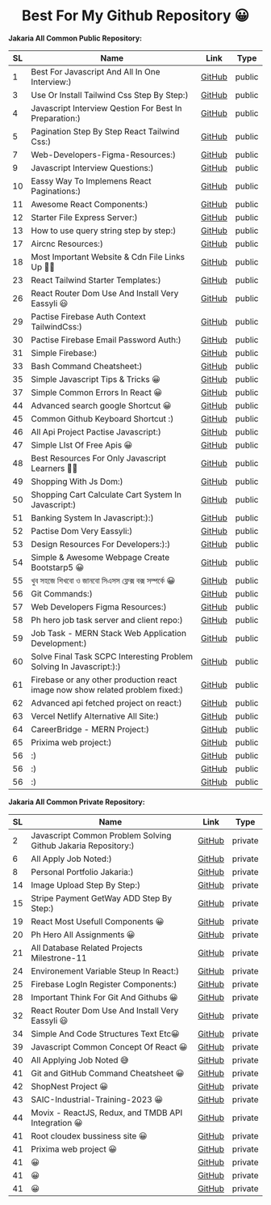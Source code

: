  <h1 align="center">Best For My Github Repository 😀</h1>
 
<!--

1.[Best For Javascript And All In One Interview:)](https://github.com/jakaria455173/best-for-javascript-interview) public

2.[Javascript Common Problem Solving Github Jakaria Repository:)](https://github.com/jakaria455173/best-for-javascript-interview) private

3.[Use Or Install Tailwind Css Step By Step:)](https://github.com/jakaria455173/use-or-install-tailwindcss-step-by-step) public

4.[Javascript Interview Qestion For Best In Preparation:)](https://github.com/jakaria455173/javascript-interview-questions) public

5.[Pagination Step By Step React Tailwind Css:)](https://github.com/jakaria455173/Pagination-step-by-step-react--tailwindCSS) public

6.[All Apply Job Noted:)](https://github.com/jakaria455173/developer-apply-job-noted) private

7.[Web-Developers-Figma-Resources:)](https://github.com/jakaria455173/Web-Developers-Figma-Resources) public

8.[Personal Portfolio Jakaria:)](https://github.com/jakaria455173/personal-portfolio-jakaria) private

9.[Javascript Interview Questions:)](https://github.com/jakaria455173/javascript-interview-questions) public

10.[Eassy Way To Implemens React Paginations:)](https://github.com/jakaria455173/Eassy-Way-To-Implement-Pagination) public

11.[Awesome React Components:)](https://github.com/jakaria455173/awesome-react-components) public

12.[Starter File Express Server:)](https://github.com/jakaria455173/starter-file-setup-express-server) public

13.[How to use query string step by step:)](https://github.com/jakaria455173/use-properly-query-string) public

14.[Image Upload Step By Step:)](https://github.com/jakaria455173/image-upload-react-step-by-step) private

15.[Stripe Payment GetWay ADD Step By Step:)](https://github.com/jakaria455173/Stripe-Payment-GetWay-ADD-Step-By-Step) private

16.[JWT: secure your api:)](https://github.com/jakaria455173/Jwt-Token-Create-Or-Use-Doc) public

17.[Aircnc Resources:)](https://github.com/jakaria455173/aircnc-resources) public

18.[Most Important Website & Cdn File Links Up 🙋‍♂️](https://github.com/jakaria455173/most-important-website-and-cdn-file-links) public

19.[React Most Usefull Components 😀](https://github.com/jakaria455173/React-Most-Usefull-Components) private 

20.[Ph Hero All Assignments 😀](https://github.com/jakaria455173/ph-hero-all-assignments) private

21.[All Database Related Projects Milestrone-11](https://github.com/jakaria455173/All-Database-Related-Projects-Milestrone-11) private

22.[Firebase Setup and Hosting 😀](https://github.com/jakaria455173/firebase-hosting-setp-by-step) public

23.[React Tailwind Starter Templates:)](https://github.com/jakaria455173/react-tailwind-starter-templates) public

24.[Environement Variable Steup In React:)](https://github.com/jakaria455173/Environment-variable-setup-react) private

25.[Firebase LogIn Register Components:)](https://github.com/jakaria455173/firebase-login-register-components) private

26.[React Router Dom Use And Install Very Eassyli 😃](https://github.com/jakaria455173/javascript-next-page-react-router-dom-project-pactise) public

27.[Javascript All Localstorage Method And Uses:)](https://github.com/jakaria455173/javascript-localstorage-all-methoad-and-uses) private

28.[Important Think For Git And Githubs 😀](https://github.com/jakaria455173/Important-for-git-and-github) private

29.[Pactise Firebase Auth Context TailwindCss:)](https://github.com/jakaria455173/pactise-firebase-auth-context-tailwind) public

30.[Pactise Firebase Email Password Auth:)](https://github.com/jakaria455173/pactise-firebase-password-email-auth) public

31.[Simple Firebase:)](https://github.com/jakaria455173/simple-firebase) public

32.[React Router Dom Use And Install Very Eassyli 😃](https://github.com/jakaria455173/how-to-use-react-router-dom-very-eassy-doc) private

33.[Bash Command Cheatsheet:)](https://github.com/jakaria455173/git-bash-command-list) public

34.[Simple And Code Structures Text Etc😀](https://github.com/jakaria455173/simple-structure-code-file-text-etc) private

35.[Simple Javascript Tips & Tricks 😀](https://github.com/jakaria455173/javascript-tricks-tips) public

36.[How To Use My Any Project Code:)](https://github.com/jakaria455173/My-All-Simple-React-Project) private

37.[Simple Common Errors In React 😀](https://github.com/jakaria455173/React-common-errors) public

38.[Github Repo:)](https://github.com/jakaria455173/github-repo) private

39.[Javascript Common Concept Of React 😀](https://github.com/jakaria455173/concept-of-react) private

40.[Top Most Usefull Git Commands 👩‍💻](https://github.com/jakaria455173/Master-the-most-important-Git-commands-that-every-developer-should-know) public

41.[Javascript My Own Awesome Cheatsheet 🐱‍👤](https://github.com/jakaria455173/javascript-my-own-awesome-eassy-cheasheet) public

42.[Javascript Try It Solve The All Bugs 😀](https://github.com/jakaria455173/Javascript-Try-It-Solve-The-All-Bugs) public

43.[All Error Js Bug Fixed 😐](https://github.com/jakaria455173/All-Error-Js-Projects-Bug-Fixed) public

44.[Advanced search google Shortcut 😀](https://github.com/jakaria455173/advanced-google-search-shortcut) public

45.[Common Github Keyboard Shortcut :)](https://github.com/jakaria455173/common-github-keyboard--shortcut) public

46.[All Api Project Pactise Javascript:)](https://github.com/jakaria455173/all-api-pactise-project-javascript) public

47.[Simple LIst Of Free Apis 😀](https://github.com/jakaria455173/all-free-api-iist) public

48.[Best Resources For Only Javascript Learners 🐱‍👤](https://github.com/jakaria455173/Most-usefull-resources-for-begginer-js-learners) public

49.[Shopping With Js Dom:)](https://github.com/jakaria455173/shooping-with-js-dom) public

50.[Shopping Cart Calculate Cart System In Javascript:)](https://github.com/jakaria455173/shopping-cart-calculate-system-javascript) public

51.[Banking System In Javascript:)](https://github.com/jakaria455173/banking-system-in-javascript) public

52.[Pactise Dom Very Eassyli:)](https://github.com/jakaria455173/pactise-js-dom-very-eassly) public

53.[Design Resources For Developers:)](https://github.com/jakaria455173/design-resources-for-developers) public

54.[Simple & Awesome Webpage Create Bootstarp5 😀](https://github.com/jakaria455173/simple-and-awesome-webpage-create-bootstarp5) public

55.[খুব সহজে শিখবো ও জানবো সিএসস ফ্লেক্স বক্স সম্পর্কে 😀](https://github.com/jakaria455173/eassy-to-learn-flex-box-bangla-language) public

56.[Git Commands:)](https://github.com/jakaria455173/Git-Commands) public

-->


**Jakaria All Common Public Repository:**

| SL | Name                                              | Link                                                                                     | Type    |
|----|---------------------------------------------------|------------------------------------------------------------------------------------------|---------|
| 1  | Best For Javascript And All In One Interview:)   | [GitHub](https://github.com/jakaria455173/best-for-javascript-interview)                 | public  |
| 3  | Use Or Install Tailwind Css Step By Step:)       | [GitHub](https://github.com/jakaria455173/use-or-install-tailwindcss-step-by-step)    | public  |
| 4  | Javascript Interview Qestion For Best In Preparation:) | [GitHub](https://github.com/jakaria455173/javascript-interview-questions)           | public  |
| 5  | Pagination Step By Step React Tailwind Css:)     | [GitHub](https://github.com/jakaria455173/Pagination-step-by-step-react--tailwindCSS) | public  |
| 7  | Web-Developers-Figma-Resources:)                | [GitHub](https://github.com/jakaria455173/Web-Developers-Figma-Resources)               | public  |
| 9  | Javascript Interview Questions:)                | [GitHub](https://github.com/jakaria455173/javascript-interview-questions)               | public  |
| 10 | Eassy Way To Implemens React Paginations:)      | [GitHub](https://github.com/jakaria455173/Eassy-Way-To-Implement-Pagination)            | public  |
| 11 | Awesome React Components:)                      | [GitHub](https://github.com/jakaria455173/awesome-react-components)                     | public  |
| 12 | Starter File Express Server:)                   | [GitHub](https://github.com/jakaria455173/starter-file-setup-express-server)            | public  |
| 13 | How to use query string step by step:)          | [GitHub](https://github.com/jakaria455173/use-properly-query-string)                    | public  |
| 17 | Aircnc Resources:)                              | [GitHub](https://github.com/jakaria455173/aircnc-resources)                             | public  |
| 18 | Most Important Website & Cdn File Links Up 🙋‍♂️ | [GitHub](https://github.com/jakaria455173/most-important-website-and-cdn-file-links)   | public  |
| 23 | React Tailwind Starter Templates:)              | [GitHub](https://github.com/jakaria455173/react-tailwind-starter-templates)             | public  |
| 26 | React Router Dom Use And Install Very Eassyli 😃 | [GitHub](https://github.com/jakaria455173/javascript-next-page-react-router-dom-project-pactise) | public  |
| 29 | Pactise Firebase Auth Context TailwindCss:)     | [GitHub](https://github.com/jakaria455173/pactise-firebase-auth-context-tailwind)       | public  |
| 30 | Pactise Firebase Email Password Auth:)          | [GitHub](https://github.com/jakaria455173/pactise-firebase-password-email-auth)          | public  |
| 31 | Simple Firebase:)                               | [GitHub](https://github.com/jakaria455173/simple-firebase)                               | public  |
| 33 | Bash Command Cheatsheet:)                       | [GitHub](https://github.com/jakaria455173/git-bash-command-list)                         | public  |
| 35 | Simple Javascript Tips & Tricks 😀              | [GitHub](https://github.com/jakaria455173/javascript-tricks-tips)                         | public  |
| 37 | Simple Common Errors In React 😀                | [GitHub](https://github.com/jakaria455173/React-common-errors)                           | public  |
| 44 | Advanced search google Shortcut 😀              | [GitHub](https://github.com/jakaria455173/advanced-google-search-shortcut)               | public  |
| 45 | Common Github Keyboard Shortcut :)              | [GitHub](https://github.com/jakaria455173/common-github-keyboard--shortcut)              | public  |
| 46 | All Api Project Pactise Javascript:)            | [GitHub](https://github.com/jakaria455173/all-api-pactise-project-javascript)            | public  |
| 47 | Simple LIst Of Free Apis 😀                     | [GitHub](https://github.com/jakaria455173/all-free-api-iist)                             | public  |
| 48 | Best Resources For Only Javascript Learners 🐱‍👤 | [GitHub](https://github.com/jakaria455173/Most-usefull-resources-for-begginer-js-learners) | public  |
| 49 | Shopping With Js Dom:)                         | [GitHub](https://github.com/jakaria455173/shooping-with-js-dom)                          | public  |
| 50 | Shopping Cart Calculate Cart System In Javascript:)| [GitHub](https://github.com/jakaria455173/shopping-cart-calculate-system-javascript)    | public  |
| 51 | Banking System In Javascript:):)                | [GitHub](https://github.com/jakaria455173/banking-system-in-javascript)                  | public  |
| 52 | Pactise Dom Very Eassyli:)                      | [GitHub](https://github.com/jakaria455173/pactise-js-dom-very-eassly)                    | public  |
| 53 | Design Resources For Developers:):)            | [GitHub](https://github.com/jakaria455173/design-resources-for-developers)              | public  |
| 54 | Simple & Awesome Webpage Create Bootstarp5 😀   | [GitHub](https://github.com/jakaria455173/simple-and-awesome-webpage-create-bootstarp5)  | public  |
| 55 | খুব সহজে শিখবো ও জানবো সিএসস ফ্লেক্স বক্স সম্পর্কে 😀 | [GitHub](https://github.com/jakaria455173/eassy-to-learn-flex-box-bangla-language)    | public  |
| 56 | Git Commands:)   | [GitHub](https://github.com/jakaria455173/Git-Commands)   | public  |
| 57 | Web Developers Figma Resources:)  | [GitHub](https://github.com/ikramuzzaman455173/Web-Developers-Figma-Resources)                                 | public  |
| 58 | Ph hero job task server and client repo:)  | [GitHub](https://github.com/ikramuzzaman455173/ph-hero-job-task-server-and-client-repo)  | public  |
| 59 | Job Task - MERN Stack Web Application Development:)| [GitHub](https://github.com/ikramuzzaman455173/collage-task-pactise)  | public  |
| 60 | Solve Final Task SCPC Interesting Problem Solving In Javascript:):) | [GitHub](https://github.com/ikramuzzaman455173/scpc-final-task-javascript-inteesting-problem-solving)  | public  |
| 61 | Firebase or any other production react image now show related problem fixed:)| [GitHub](https://github.com/ikramuzzaman455173/firebase-or-any-other-production-react-image-not-show-related-problem-fixed/tree/main)  | public  |
| 62 | Advanced api fetched project on react:)   | [GitHub](https://github.com/ikramuzzaman455173/advanced-api-fetch)   | public  |
| 63 | Vercel Netlify Alternative All Site:)   | [GitHub](https://github.com/ikramuzzaman455173/vercel-netlify-alternative-sites)   | public  |
| 64 | CareerBridge - MERN Project:)   | [GitHub](https://github.com/ikramuzzaman455173/CareerBridge)   | public  |
| 65 | Prixima web project:)   | [GitHub](https://github.com/ikramuzzaman455173/prixima)   | public  |
| 56 | :)   | [GitHub]()   | public  |
| 56 | :)   | [GitHub]()   | public  |
| 56 | :)   | [GitHub]()   | public  |

**Jakaria All Common Private Repository:**

| SL | Name                                              | Link                                                                                     | Type    |
|----|---------------------------------------------------|------------------------------------------------------------------------------------------|---------|
| 2  | Javascript Common Problem Solving Github Jakaria Repository:) | [GitHub](https://github.com/jakaria455173/best-for-javascript-interview)        | private |
| 6  | All Apply Job Noted:)                           | [GitHub](https://github.com/jakaria455173/developer-apply-job-noted)                   | private |
| 8  | Personal Portfolio Jakaria:)                    | [GitHub](https://github.com/jakaria455173/personal-portfolio-jakaria)                  | private |
| 14 | Image Upload Step By Step:)                     | [GitHub](https://github.com/jakaria455173/image-upload-react-step-by-step)              | private |
| 15 | Stripe Payment GetWay ADD Step By Step:)        | [GitHub](https://github.com/jakaria455173/Stripe-Payment-GetWay-ADD-Step-By-Step)       | private |
| 19 | React Most Usefull Components 😀                | [GitHub](https://github.com/jakaria455173/React-Most-Usefull-Components)                | private |
| 20 | Ph Hero All Assignments 😀                      | [GitHub](https://github.com/jakaria455173/ph-hero-all-assignments)                       | private |
| 21 | All Database Related Projects Milestrone-11     | [GitHub](https://github.com/jakaria455173/All-Database-Related-Projects-Milestrone-11)  | private |
| 24 | Environement Variable Steup In React:)          | [GitHub](https://github.com/jakaria455173/Environment-variable-setup-react)             | private |
| 25 | Firebase LogIn Register Components:)            | [GitHub](https://github.com/jakaria455173/firebase-login-register-components)          | private |
| 28 | Important Think For Git And Githubs 😀          | [GitHub](https://github.com/jakaria455173/Important-for-git-and-github)                 | private |
| 32 | React Router Dom Use And Install Very Eassyli 😃 | [GitHub](https://github.com/jakaria455173/how-to-use-react-router-dom-very-eassy-doc)   | private |
| 34 | Simple And Code Structures Text Etc😀            | [GitHub](https://github.com/jakaria455173/simple-structure-code-file-text-etc)           | private |
| 39 | Javascript Common Concept Of React 😀           | [GitHub](https://github.com/jakaria455173/concept-of-react)  | private |
| 40 | All Applying Job Noted 😅           | [GitHub](https://github.com/ikramuzzaman455173/developer-apply-job-noted) | private |
| 41 | Git and GitHub Command Cheatsheet 😀   | [GitHub](https://github.com/ikramuzzaman455173/git-master-cheatsheet) | private |
| 42 | ShopNest Project 😀   | [GitHub](https://github.com/ikramuzzaman455173/shopNest) | private |
| 43 | SAIC-Industrial-Training-2023 😀   | [GitHub](https://github.com/ikramuzzaman455173/SAIC-Industrial-Training-2023) | private |
| 44 | Movix - ReactJS, Redux, and TMDB API Integration 😀   | [GitHub](https://github.com/ikramuzzaman455173/moviex) | private |
| 41 | Root cloudex bussiness site 😀   | [GitHub](https://github.com/ikramuzzaman455173/root-cloudex-bussiness-site) | private |
| 41 | Prixima web project 😀   | [GitHub]() | private |
| 41 |  😀   | [GitHub]() | private |
| 41 |  😀   | [GitHub]() | private |
| 41 |  😀   | [GitHub]() | private |

